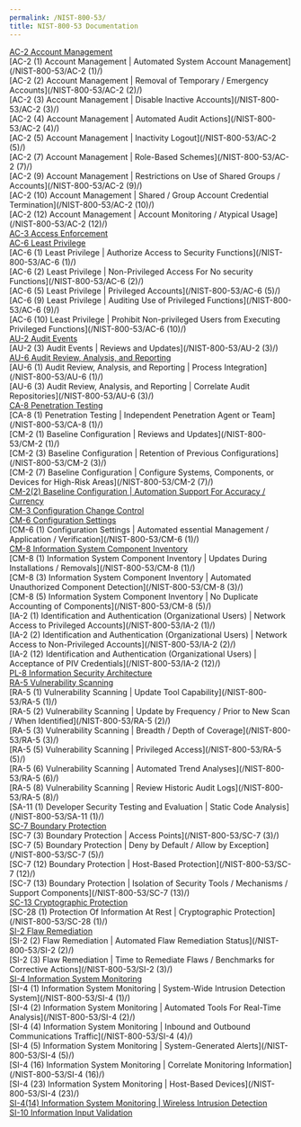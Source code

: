 ```yaml
---
permalink: /NIST-800-53/
title: NIST-800-53 Documentation
---
```

[AC-2 Account Management](/NIST-800-53/AC-2/)  
[AC-2 (1) Account Management | Automated System Account Management](/NIST-800-53/AC-2 (1)/)  
[AC-2 (2) Account Management | Removal of Temporary / Emergency Accounts](/NIST-800-53/AC-2 (2)/)  
[AC-2 (3) Account Management | Disable Inactive Accounts](/NIST-800-53/AC-2 (3)/)  
[AC-2 (4) Account Management | Automated Audit Actions](/NIST-800-53/AC-2 (4)/)  
[AC-2 (5) Account Management | Inactivity Logout](/NIST-800-53/AC-2 (5)/)  
[AC-2 (7) Account Management | Role-Based Schemes](/NIST-800-53/AC-2 (7)/)  
[AC-2 (9) Account Management | Restrictions on Use of Shared Groups / Accounts](/NIST-800-53/AC-2 (9)/)  
[AC-2 (10) Account Management | Shared / Group Account Credential Termination](/NIST-800-53/AC-2 (10)/)  
[AC-2 (12) Account Management | Account Monitoring / Atypical Usage](/NIST-800-53/AC-2 (12)/)  
[AC-3 Access Enforcement](/NIST-800-53/AC-3/)  
[AC-6 Least Privilege](/NIST-800-53/AC-6/)  
[AC-6 (1) Least Privilege | Authorize Access to Security Functions](/NIST-800-53/AC-6 (1)/)  
[AC-6 (2) Least Privilege | Non-Privileged Access For No security Functions](/NIST-800-53/AC-6 (2)/)  
[AC-6 (5) Least Privilege | Privileged Accounts](/NIST-800-53/AC-6 (5)/)  
[AC-6 (9) Least Privilege | Auditing Use of Privileged Functions](/NIST-800-53/AC-6 (9)/)  
[AC-6 (10) Least Privilege | Prohibit Non-privileged Users from Executing Privileged Functions](/NIST-800-53/AC-6 (10)/)  
[AU-2 Audit Events](/NIST-800-53/AU-2/)  
[AU-2 (3) Audit Events | Reviews and Updates](/NIST-800-53/AU-2 (3)/)  
[AU-6 Audit Review, Analysis, and Reporting](/NIST-800-53/AU-6/)  
[AU-6 (1) Audit Review, Analysis, and Reporting | Process Integration](/NIST-800-53/AU-6 (1)/)  
[AU-6 (3) Audit Review, Analysis, and Reporting | Correlate Audit Repositories](/NIST-800-53/AU-6 (3)/)  
[CA-8 Penetration Testing](/NIST-800-53/CA-8/)  
[CA-8 (1) Penetration Testing | Independent Penetration Agent or Team](/NIST-800-53/CA-8 (1)/)  
[CM-2 (1) Baseline Configuration | Reviews and Updates](/NIST-800-53/CM-2 (1)/)  
[CM-2 (3) Baseline Configuration | Retention of Previous Configurations](/NIST-800-53/CM-2 (3)/)  
[CM-2 (7) Baseline Configuration | Configure Systems, Components, or Devices for High-Risk Areas](/NIST-800-53/CM-2 (7)/)  
[CM-2(2) Baseline Configuration | Automation Support For Accuracy / Currency](/NIST-800-53/CM-2(2)/)  
[CM-3 Configuration Change Control](/NIST-800-53/CM-3/)  
[CM-6 Configuration Settings](/NIST-800-53/CM-6/)  
[CM-6 (1) Configuration Settings | Automated essential Management / Application / Verification](/NIST-800-53/CM-6 (1)/)  
[CM-8 Information System Component Inventory](/NIST-800-53/CM-8/)  
[CM-8 (1) Information System Component Inventory | Updates During Installations / Removals](/NIST-800-53/CM-8 (1)/)  
[CM-8 (3) Information System Component Inventory | Automated Unauthorized Component Detection](/NIST-800-53/CM-8 (3)/)  
[CM-8 (5) Information System Component Inventory | No Duplicate Accounting of Components](/NIST-800-53/CM-8 (5)/)  
[IA-2 (1) Identification and Authentication (Organizational Users) | Network Access to Privileged Accounts](/NIST-800-53/IA-2 (1)/)  
[IA-2 (2) Identification and Authentication (Organizational Users) | Network Access to Non-Privileged Accounts](/NIST-800-53/IA-2 (2)/)  
[IA-2 (12) Identification and Authentication (Organizational Users) | Acceptance of PIV Credentials](/NIST-800-53/IA-2 (12)/)  
[PL-8 Information Security Architecture](/NIST-800-53/PL-8/)  
[RA-5 Vulnerability Scanning](/NIST-800-53/RA-5/)  
[RA-5 (1) Vulnerability Scanning | Update Tool Capability](/NIST-800-53/RA-5 (1)/)  
[RA-5 (2) Vulnerability Scanning | Update by Frequency / Prior to New Scan / When Identified](/NIST-800-53/RA-5 (2)/)  
[RA-5 (3) Vulnerability Scanning | Breadth / Depth of Coverage](/NIST-800-53/RA-5 (3)/)  
[RA-5 (5) Vulnerability Scanning | Privileged Access](/NIST-800-53/RA-5 (5)/)  
[RA-5 (6) Vulnerability Scanning | Automated Trend Analyses](/NIST-800-53/RA-5 (6)/)  
[RA-5 (8) Vulnerability Scanning | Review Historic Audit Logs](/NIST-800-53/RA-5 (8)/)  
[SA-11 (1) Developer Security Testing and Evaluation | Static Code Analysis](/NIST-800-53/SA-11 (1)/)  
[SC-7 Boundary Protection](/NIST-800-53/SC-7/)  
[SC-7 (3) Boundary Protection | Access Points](/NIST-800-53/SC-7 (3)/)  
[SC-7 (5) Boundary Protection | Deny by Default / Allow by Exception](/NIST-800-53/SC-7 (5)/)  
[SC-7 (12) Boundary Protection | Host-Based Protection](/NIST-800-53/SC-7 (12)/)  
[SC-7 (13) Boundary Protection | Isolation of Security Tools / Mechanisms / Support Components](/NIST-800-53/SC-7 (13)/)  
[SC-13 Cryptographic Protection](/NIST-800-53/SC-13/)  
[SC-28 (1) Protection Of Information At Rest | Cryptographic Protection](/NIST-800-53/SC-28 (1)/)  
[SI-2 Flaw Remediation](/NIST-800-53/SI-2/)  
[SI-2 (2) Flaw Remediation | Automated Flaw Remediation Status](/NIST-800-53/SI-2 (2)/)  
[SI-2 (3) Flaw Remediation | Time to Remediate Flaws / Benchmarks for Corrective Actions](/NIST-800-53/SI-2 (3)/)  
[SI-4 Information System Monitoring](/NIST-800-53/SI-4/)  
[SI-4 (1) Information System Monitoring | System-Wide Intrusion Detection System](/NIST-800-53/SI-4 (1)/)  
[SI-4 (2) Information System Monitoring | Automated Tools For Real-Time Analysis](/NIST-800-53/SI-4 (2)/)  
[SI-4 (4) Information System Monitoring | Inbound and Outbound Communications Traffic](/NIST-800-53/SI-4 (4)/)  
[SI-4 (5) Information System Monitoring | System-Generated Alerts](/NIST-800-53/SI-4 (5)/)  
[SI-4 (16) Information System Monitoring | Correlate Monitoring Information](/NIST-800-53/SI-4 (16)/)  
[SI-4 (23) Information System Monitoring | Host-Based Devices](/NIST-800-53/SI-4 (23)/)  
[SI-4(14) Information System Monitoring | Wireless Intrusion Detection](/NIST-800-53/SI-4(14)/)  
[SI-10 Information Input Validation](/NIST-800-53/SI-10/)  

